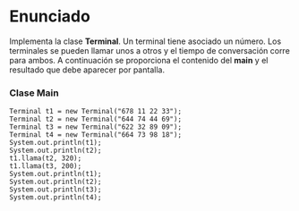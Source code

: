 # Enunciado
>
Implementa la clase **Terminal**. Un terminal tiene asociado un número. Los
terminales se pueden llamar unos a otros y el tiempo de conversación corre
para ambos. A continuación se proporciona el contenido del **main** y el resultado
que debe aparecer por pantalla.
>
### Clase Main
>
```
Terminal t1 = new Terminal("678 11 22 33");
Terminal t2 = new Terminal("644 74 44 69");
Terminal t3 = new Terminal("622 32 89 09");
Terminal t4 = new Terminal("664 73 98 18");
System.out.println(t1);
System.out.println(t2);
t1.llama(t2, 320);
t1.llama(t3, 200);
System.out.println(t1);
System.out.println(t2);
System.out.println(t3);
System.out.println(t4);
```
